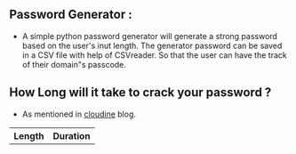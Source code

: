 ## Password Generator :
- A simple python password generator will generate a strong password based on the user's inut length. The generator password can be saved in a CSV file with help of CSVreader. So that the user can have the track of their domain"s passcode.

## How Long will it take to crack your password ?
- As mentioned in <a href = "https://cloudnine.com/ediscoverydaily/electronic-discovery/how-long-will-it-take-to-crack-your-password-cybersecurity-trends/">cloudine</a> blog.
<table>
  <th>Length</th>
  <th>Duration</th>
</table>
